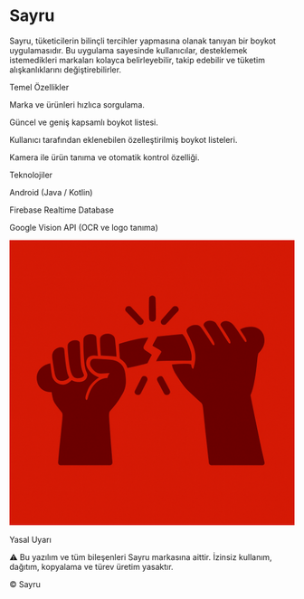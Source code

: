 # Sayru

Sayru, tüketicilerin bilinçli tercihler yapmasına olanak tanıyan bir boykot uygulamasıdır. Bu uygulama sayesinde kullanıcılar, desteklemek istemedikleri markaları kolayca belirleyebilir, takip edebilir ve tüketim alışkanlıklarını değiştirebilirler.

Temel Özellikler

Marka ve ürünleri hızlıca sorgulama.

Güncel ve geniş kapsamlı boykot listesi.

Kullanıcı tarafından eklenebilen özelleştirilmiş boykot listeleri.

Kamera ile ürün tanıma ve otomatik kontrol özelliği.

Teknolojiler

Android (Java / Kotlin)

Firebase Realtime Database

Google Vision API (OCR ve logo tanıma)

![image alt](https://github.com/Efe-Bostanci/Sayru/blob/b7910c02fba74c261f0dce0c9f6b7240d35d8097/logo.png)

Yasal Uyarı

⚠️ Bu yazılım ve tüm bileşenleri Sayru markasına aittir. İzinsiz kullanım, dağıtım, kopyalama ve türev üretim yasaktır.

© Sayru
